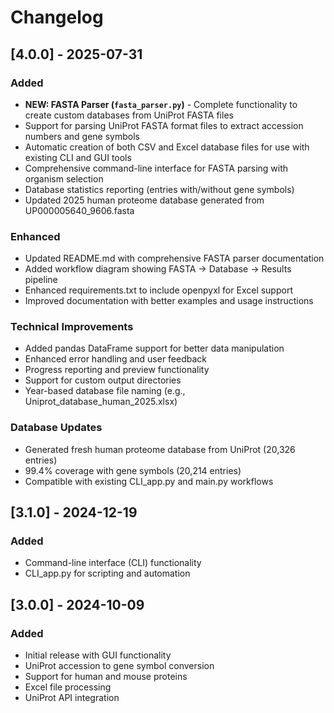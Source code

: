 # Changelog

## [4.0.0] - 2025-07-31

### Added
- **NEW: FASTA Parser (`fasta_parser.py`)** - Complete functionality to create custom databases from UniProt FASTA files
- Support for parsing UniProt FASTA format files to extract accession numbers and gene symbols
- Automatic creation of both CSV and Excel database files for use with existing CLI and GUI tools
- Comprehensive command-line interface for FASTA parsing with organism selection
- Database statistics reporting (entries with/without gene symbols)
- Updated 2025 human proteome database generated from UP000005640_9606.fasta

### Enhanced
- Updated README.md with comprehensive FASTA parser documentation
- Added workflow diagram showing FASTA → Database → Results pipeline
- Enhanced requirements.txt to include openpyxl for Excel support
- Improved documentation with better examples and usage instructions

### Technical Improvements
- Added pandas DataFrame support for better data manipulation
- Enhanced error handling and user feedback
- Progress reporting and preview functionality
- Support for custom output directories
- Year-based database file naming (e.g., Uniprot_database_human_2025.xlsx)

### Database Updates
- Generated fresh human proteome database from UniProt (20,326 entries)
- 99.4% coverage with gene symbols (20,214 entries)
- Compatible with existing CLI_app.py and main.py workflows

## [3.1.0] - 2024-12-19

### Added
- Command-line interface (CLI) functionality
- CLI_app.py for scripting and automation

## [3.0.0] - 2024-10-09

### Added
- Initial release with GUI functionality
- UniProt accession to gene symbol conversion
- Support for human and mouse proteins
- Excel file processing
- UniProt API integration
